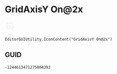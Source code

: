 # GridAxisY On@2x
![](/img/GridAxisY%20On@2x.png)

``` CSharp
EditorGUIUtility.IconContent("GridAxisY On@2x")
```
## GUID
```
-1244613471275864392
```
